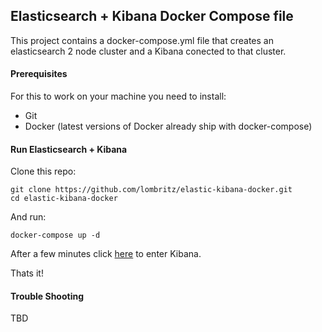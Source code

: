 ## Elasticsearch + Kibana Docker Compose file

This project contains a docker-compose.yml file that creates an elasticsearch 2 node
cluster and a Kibana conected to that cluster.

#### Prerequisites
For this to work on your machine you need to install:
- Git
- Docker (latest versions of Docker already ship with docker-compose)

#### Run Elasticsearch + Kibana
Clone this repo:
```
git clone https://github.com/lombritz/elastic-kibana-docker.git
cd elastic-kibana-docker
```
And run:
```
docker-compose up -d
```
After a few minutes click [here](http://localhost:5601) to enter Kibana.

Thats it!

#### Trouble Shooting

TBD
